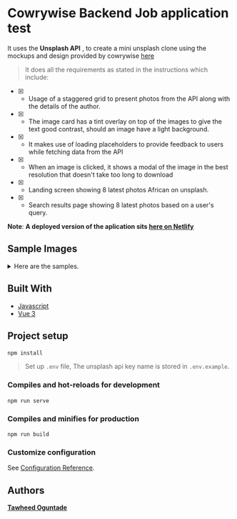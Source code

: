 # Cowrywise Backend Job application test

It uses the **Unsplash API** , to create a mini unsplash clone using the mockups and design provided by cowrywise [here](https://www.notion.so/cowrywise/Frontend-Engineer-Test-3a4aeb677c604ca9b41cdac102d2f974)



> It does all the requirements as stated in the instructions which include:

- [x] - Usage of a staggered grid to present photos from the API along with the details of the author.
- [x] - The image card has a tint overlay on top of the images to give the text good contrast, should an image have a light background.
- [x] - It makes use of loading placeholders to provide feedback to users while fetching data from the API
- [x] - When an image is clicked, it shows a modal of the image in the best resolution that doesn't take too long to download
- [x] - Landing screen showing 8 latest photos African on unsplash.
- [x] - Search results page showing 8 latest photos based on 
a user's query.

**Note**: **A deployed version of the aplication sits [here on Netlify](https://cowrywise-frontend-test.netlify.app/)**

## Sample Images
<details>
<summary>Here are the samples.</summary>

![Search](./images/search_results.png)
![Landing Screen](./images/landing_screen.png)
![Lazy loading](./images/lazy_loading.png)
![Loading](./images/loading.png)
![Modal](./images/modal.png)

</details>

## Built With

- [Javascript](https://www.javascript.com/)
- [Vue 3](https://v3.vuejs.org/)

## Project setup
```
npm install
```

> Set up `.env` file, The unsplash api key name is stored in `.env.example`. 


### Compiles and hot-reloads for development
```
npm run serve
```

### Compiles and minifies for production
```
npm run build
```

### Customize configuration
See [Configuration Reference](https://cli.vuejs.org/config/).


## Authors

**[Tawheed Oguntade](https://github.com/TWEEDOriginal/)**
